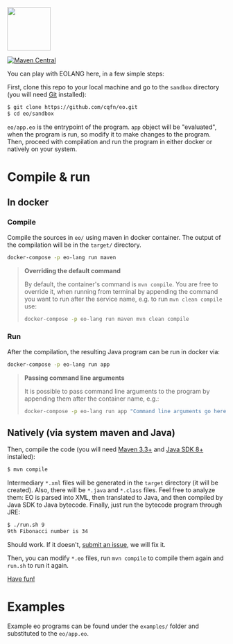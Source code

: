 <img src="https://www.yegor256.com/images/books/elegant-objects/cactus.svg" height="100px" />

[![Maven Central](https://img.shields.io/maven-central/v/org.eolang/eo-maven-plugin.svg)](https://maven-badges.herokuapp.com/maven-central/org.eolang/eo-maven-plugin)

You can play with EOLANG here, in a few simple steps:

First, clone this repo to your local machine and go
to the `sandbox` directory (you will need
[Git](https://git-scm.com/book/en/v2/Getting-Started-Installing-Git)
installed):

```bash
$ git clone https://github.com/cqfn/eo.git
$ cd eo/sandbox
```

`eo/app.eo` is the entrypoint of the program. `app` object will be "evaluated", when the program is run, so modify it to make changes to the program. Then, proceed with compilation and run the program in either docker or natively on your system.

# Compile & run

## In docker

### Compile

Compile the sources in `eo/` using maven in docker container. The output of the compilation will be in the `target/` directory.

```bash
docker-compose -p eo-lang run maven
```

> **Overriding the default command**
> 
> By default, the container's command is `mvn compile`. You are free to override it, when running from terminal by appending the command you want to run after the service name, e.g. to run `mvn clean compile` use:
> ```bash
> docker-compose -p eo-lang run maven mvn clean compile
> ```

### Run

After the compilation, the resulting Java program can be run in docker via:

```bash
docker-compose -p eo-lang run app
```

> **Passing command line arguments**
> 
> It is possible to pass command line arguments to the program by appending them after the container name, e.g.:
> ```bash
> docker-compose -p eo-lang run app "Command line arguments go here" 10
> ```

## Natively (via system maven and Java)

Then, compile the code (you will need
[Maven 3.3+](https://maven.apache.org/)
and [Java SDK 8+](https://www.java.com/en/download/) installed):

```bash
$ mvn compile
```

Intermediary `*.xml` files will be generated in the `target` directory (it will
be created). Also, there will be `*.java` and `*.class` files. Feel free to analyze
them: EO is parsed into XML, then translated to Java, and then compiled
by Java SDK to Java bytecode. Finally, just run the bytecode program through JRE:

```bash
$ ./run.sh 9
9th Fibonacci number is 34
```

Should work. If it doesn't, [submit an issue](https://github.com/cqfn/eo/issues),
we will fix it.

Then, you can modify `*.eo` files, run `mvn compile` to compile them
again and `run.sh` to run it again.

[Have fun!](https://www.elegantobjects.org)

# Examples

Example eo programs can be found under the `examples/` folder and substituted to the `eo/app.eo`.
